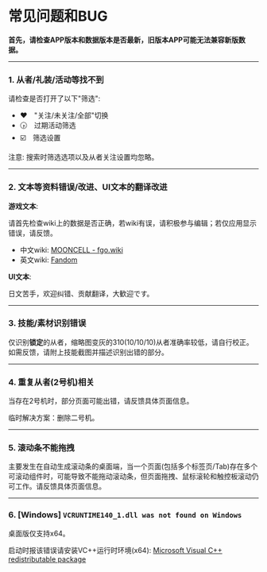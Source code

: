 常见问题和BUG
================

**首先，请检查APP版本和数据版本是否最新，旧版本APP可能无法兼容新版数据。**


----------
### 1. 从者/礼装/活动等找不到
请检查是否打开了以下"筛选":
  * ❤️　"关注/未关注/全部"切换
  * 🕟　过期活动筛选
  * ☑️　筛选设置

注意: 搜索时筛选选项以及从者关注设置均忽略。


----------
### 2. 文本等资料错误/改进、UI文本的翻译改进

**游戏文本**: 

请首先检查wiki上的数据是否正确，若wiki有误，请积极参与编辑；若仅应用显示错误，请反馈。
  - 中文wiki: [MOONCELL - fgo.wiki](https://fgo.wiki)
  - 英文wiki: [Fandom](https://fategrandorder.fandom.com/wiki/Fate/Grand_Order_Wikia)

**UI文本**: 

日文苦手，欢迎纠错、贡献翻译，大歓迎です。


----------
### 3. 技能/素材识别错误
仅识别**锁定**的从者，缩略图变灰的310(10/10/10)从者准确率较低，请自行校正。如需反馈，请附上技能截图并描述识别出错的部分。


----------
### 4. 重复从者(2号机)相关
当存在2号机时，部分页面可能出错，请反馈具体页面信息。

临时解决方案：删除二号机。


----------
### 5. 滚动条不能拖拽
主要发生在自动生成滚动条的桌面端，当一个页面(包括多个标签页/Tab)存在多个可滚动组件时，可能导致不能拖动滚动条，但页面拖拽、鼠标滚轮和触控板滚动仍可工作。请反馈具体页面信息。


----------
### 6. [Windows] `VCRUNTIME140_1.dll was not found on Windows`

桌面版仅支持x64。

启动时报该错误请安装VC++运行时环境(x64): [Microsoft Visual C++ redistributable package](https://support.microsoft.com/zh-cn/help/2977003/the-latest-supported-visual-c-downloads)

